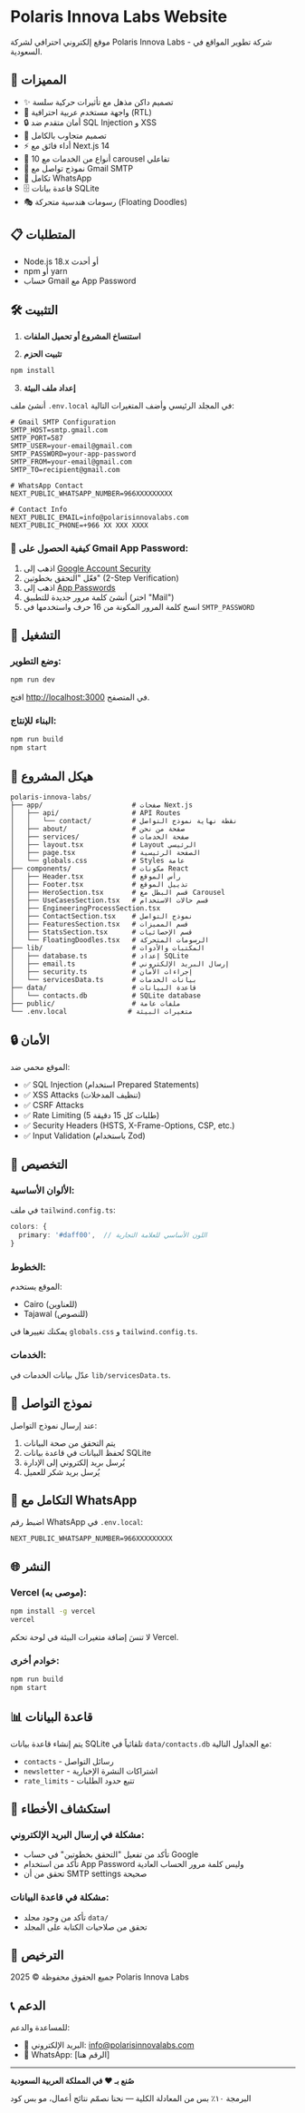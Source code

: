 # Polaris Innova Labs Website

موقع إلكتروني احترافي لشركة Polaris Innova Labs - شركة تطوير المواقع في السعودية.

## 🚀 المميزات

- ✨ تصميم داكن مذهل مع تأثيرات حركية سلسة
- 🎨 واجهة مستخدم عربية احترافية (RTL)
- 🔒 أمان متقدم ضد SQL Injection و XSS
- 📱 تصميم متجاوب بالكامل
- ⚡ أداء فائق مع Next.js 14
- 🎯 10 أنواع من الخدمات مع carousel تفاعلي
- 📧 نموذج تواصل مع Gmail SMTP
- 💬 تكامل WhatsApp
- 🗄️ قاعدة بيانات SQLite
- 🎭 رسومات هندسية متحركة (Floating Doodles)

## 📋 المتطلبات

- Node.js 18.x أو أحدث
- npm أو yarn
- حساب Gmail مع App Password

## 🛠️ التثبيت

1. **استنساخ المشروع أو تحميل الملفات**

2. **تثبيت الحزم**
```bash
npm install
```

3. **إعداد ملف البيئة**

أنشئ ملف `.env.local` في المجلد الرئيسي وأضف المتغيرات التالية:

```env
# Gmail SMTP Configuration
SMTP_HOST=smtp.gmail.com
SMTP_PORT=587
SMTP_USER=your-email@gmail.com
SMTP_PASSWORD=your-app-password
SMTP_FROM=your-email@gmail.com
SMTP_TO=recipient@gmail.com

# WhatsApp Contact
NEXT_PUBLIC_WHATSAPP_NUMBER=966XXXXXXXXX

# Contact Info
NEXT_PUBLIC_EMAIL=info@polarisinnovalabs.com
NEXT_PUBLIC_PHONE=+966 XX XXX XXXX
```

### 📧 كيفية الحصول على Gmail App Password:

1. اذهب إلى [Google Account Security](https://myaccount.google.com/security)
2. فعّل "التحقق بخطوتين" (2-Step Verification)
3. اذهب إلى [App Passwords](https://myaccount.google.com/apppasswords)
4. أنشئ كلمة مرور جديدة للتطبيق (اختر "Mail")
5. انسخ كلمة المرور المكونة من 16 حرف واستخدمها في `SMTP_PASSWORD`

## 🎯 التشغيل

### وضع التطوير:
```bash
npm run dev
```

افتح [http://localhost:3000](http://localhost:3000) في المتصفح.

### البناء للإنتاج:
```bash
npm run build
npm start
```

## 📁 هيكل المشروع

```
polaris-innova-labs/
├── app/                      # صفحات Next.js
│   ├── api/                  # API Routes
│   │   └── contact/          # نقطة نهاية نموذج التواصل
│   ├── about/                # صفحة من نحن
│   ├── services/             # صفحة الخدمات
│   ├── layout.tsx            # Layout الرئيسي
│   ├── page.tsx              # الصفحة الرئيسية
│   └── globals.css           # Styles عامة
├── components/               # مكونات React
│   ├── Header.tsx            # رأس الموقع
│   ├── Footer.tsx            # تذييل الموقع
│   ├── HeroSection.tsx       # قسم البطل مع Carousel
│   ├── UseCasesSection.tsx   # قسم حالات الاستخدام
│   ├── EngineeringProcessSection.tsx
│   ├── ContactSection.tsx    # نموذج التواصل
│   ├── FeaturesSection.tsx   # قسم المميزات
│   ├── StatsSection.tsx      # قسم الإحصائيات
│   └── FloatingDoodles.tsx   # الرسومات المتحركة
├── lib/                      # المكتبات والأدوات
│   ├── database.ts           # إعداد SQLite
│   ├── email.ts              # إرسال البريد الإلكتروني
│   ├── security.ts           # إجراءات الأمان
│   └── servicesData.ts       # بيانات الخدمات
├── data/                     # قاعدة البيانات
│   └── contacts.db           # SQLite database
├── public/                   # ملفات عامة
└── .env.local               # متغيرات البيئة
```

## 🔒 الأمان

الموقع محمي ضد:

- ✅ SQL Injection (استخدام Prepared Statements)
- ✅ XSS Attacks (تنظيف المدخلات)
- ✅ CSRF Attacks
- ✅ Rate Limiting (5 طلبات كل 15 دقيقة)
- ✅ Security Headers (HSTS, X-Frame-Options, CSP, etc.)
- ✅ Input Validation (باستخدام Zod)

## 🎨 التخصيص

### الألوان الأساسية:
في ملف `tailwind.config.ts`:
```typescript
colors: {
  primary: '#daff00',  // اللون الأساسي للعلامة التجارية
}
```

### الخطوط:
الموقع يستخدم:
- Cairo (للعناوين)
- Tajawal (للنصوص)

يمكنك تغييرها في `globals.css` و `tailwind.config.ts`.

### الخدمات:
عدّل بيانات الخدمات في `lib/servicesData.ts`.

## 📧 نموذج التواصل

عند إرسال نموذج التواصل:
1. يتم التحقق من صحة البيانات
2. تُحفظ البيانات في قاعدة بيانات SQLite
3. يُرسل بريد إلكتروني إلى الإدارة
4. يُرسل بريد شكر للعميل

## 📱 التكامل مع WhatsApp

اضبط رقم WhatsApp في `.env.local`:
```env
NEXT_PUBLIC_WHATSAPP_NUMBER=966XXXXXXXXX
```

## 🌐 النشر

### Vercel (موصى به):
```bash
npm install -g vercel
vercel
```

لا تنسَ إضافة متغيرات البيئة في لوحة تحكم Vercel.

### خوادم أخرى:
```bash
npm run build
npm start
```

## 📊 قاعدة البيانات

يتم إنشاء قاعدة بيانات SQLite تلقائياً في `data/contacts.db` مع الجداول التالية:
- `contacts` - رسائل التواصل
- `newsletter` - اشتراكات النشرة الإخبارية
- `rate_limits` - تتبع حدود الطلبات

## 🐛 استكشاف الأخطاء

### مشكلة في إرسال البريد الإلكتروني:
- تأكد من تفعيل "التحقق بخطوتين" في حساب Google
- تأكد من استخدام App Password وليس كلمة مرور الحساب العادية
- تحقق من أن SMTP settings صحيحة

### مشكلة في قاعدة البيانات:
- تأكد من وجود مجلد `data/`
- تحقق من صلاحيات الكتابة على المجلد

## 📝 الترخيص

جميع الحقوق محفوظة © 2025 Polaris Innova Labs

## 📞 الدعم

للمساعدة والدعم:
- 📧 البريد الإلكتروني: info@polarisinnovalabs.com
- 💬 WhatsApp: [الرقم هنا]

---

**صُنع بـ ❤️ في المملكة العربية السعودية**

البرمجة ١٠٪ بس من المعادلة الكلية — نحنا نصمّم نتائج أعمال، مو بس كود

